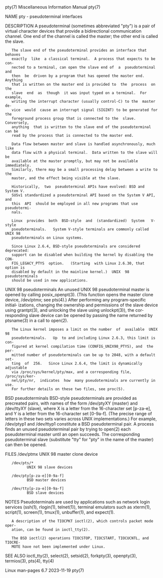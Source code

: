 pty(7)                 Miscellaneous Information Manual                 pty(7)

NAME
       pty - pseudoterminal interfaces

DESCRIPTION
       A  pseudoterminal  (sometimes  abbreviated  "pty") is a pair of virtual
       character devices that provide a bidirectional  communication  channel.
       One  end  of  the channel is called the master; the other end is called
       the slave.

       The slave end of the pseudoterminal provides an interface that  behaves
       exactly  like  a classical terminal.  A process that expects to be con‐
       nected to a terminal, can open the slave end of  a  pseudoterminal  and
       then  be  driven by a program that has opened the master end.  Anything
       that is written on the master end is provided to  the  process  on  the
       slave  end  as  though  it was input typed on a terminal.  For example,
       writing the interrupt character (usually control-C) to the  master  de‐
       vice  would  cause an interrupt signal (SIGINT) to be generated for the
       foreground process group that is connected to the  slave.   Conversely,
       anything  that is written to the slave end of the pseudoterminal can be
       read by the process that is connected to the master end.

       Data flow between master and slave is handled asynchronously, much like
       data flow with a physical terminal.  Data written to the slave will  be
       available at the master promptly, but may not be available immediately.
       Similarly, there may be a small processing delay between a write to the
       master, and the effect being visible at the slave.

       Historically,  two  pseudoterminal APIs have evolved: BSD and System V.
       SUSv1 standardized a pseudoterminal API based on the System V API,  and
       this  API  should be employed in all new programs that use pseudotermi‐
       nals.

       Linux  provides  both  BSD-style  and  (standardized)  System   V-style
       pseudoterminals.   System V-style terminals are commonly called UNIX 98
       pseudoterminals on Linux systems.

       Since Linux 2.6.4, BSD-style pseudoterminals are considered deprecated:
       support can be disabled when building the kernel by disabling the  CON‐
       FIG_LEGACY_PTYS  option.   (Starting  with Linux 2.6.30, that option is
       disabled by default in the mainline kernel.)  UNIX  98  pseudoterminals
       should be used in new applications.

   UNIX 98 pseudoterminals
       An   unused   UNIX  98  pseudoterminal  master  is  opened  by  calling
       posix_openpt(3).   (This  function  opens  the  master  clone   device,
       /dev/ptmx; see pts(4).)  After performing any program-specific initial‐
       izations,  changing  the  ownership and permissions of the slave device
       using grantpt(3), and unlocking the slave using unlockpt(3)), the  cor‐
       responding  slave  device can be opened by passing the name returned by
       ptsname(3) in a call to open(2).

       The Linux kernel imposes a limit on the number  of  available  UNIX  98
       pseudoterminals.   Up  to and including Linux 2.6.3, this limit is con‐
       figured at kernel compilation time (CONFIG_UNIX98_PTYS), and  the  per‐
       mitted number of pseudoterminals can be up to 2048, with a default set‐
       ting  of  256.   Since Linux 2.6.4, the limit is dynamically adjustable
       via /proc/sys/kernel/pty/max, and a corresponding file,  /proc/sys/ker‐
       nel/pty/nr,  indicates  how  many pseudoterminals are currently in use.
       For further details on these two files, see proc(5).

   BSD pseudoterminals
       BSD-style pseudoterminals are provided as precreated pairs, with  names
       of  the  form  /dev/ptyXY (master) and /dev/ttyXY (slave), where X is a
       letter from the 16-character set [p-za-e], and Y is a letter  from  the
       16-character  set [0-9a-f].  (The precise range of letters in these two
       sets varies across UNIX implementations.)  For example, /dev/ptyp1  and
       /dev/ttyp1  constitute  a  BSD pseudoterminal pair.  A process finds an
       unused pseudoterminal pair by trying  to  open(2)  each  pseudoterminal
       master  until an open succeeds.  The corresponding pseudoterminal slave
       (substitute "tty" for "pty" in the name of  the  master)  can  then  be
       opened.

FILES
       /dev/ptmx
              UNIX 98 master clone device

       /dev/pts/*
              UNIX 98 slave devices

       /dev/pty[p-za-e][0-9a-f]
              BSD master devices

       /dev/tty[p-za-e][0-9a-f]
              BSD slave devices

NOTES
       Pseudoterminals are used by applications such as network login services
       (ssh(1),  rlogin(1),  telnet(1)),  terminal emulators such as xterm(1),
       script(1), screen(1), tmux(1), unbuffer(1), and expect(1).

       A description of the TIOCPKT ioctl(2), which controls packet mode oper‐
       ation, can be found in ioctl_tty(2).

       The BSD ioctl(2) operations TIOCSTOP, TIOCSTART, TIOCUCNTL, and TIOCRE‐
       MOTE have not been implemented under Linux.

SEE ALSO
       ioctl_tty(2), select(2), setsid(2), forkpty(3), openpty(3), termios(3),
       pts(4), tty(4)

Linux man-pages 6.7               2023-11-19                            pty(7)
